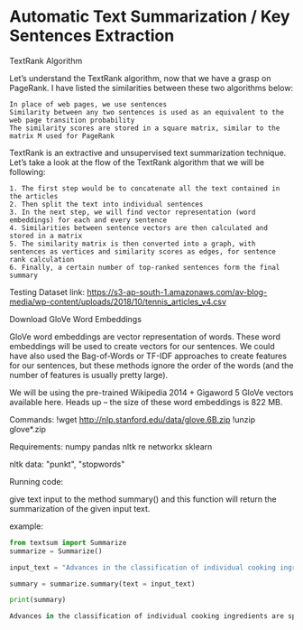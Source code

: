 # Automatic Text Summarization / Key Sentences Extraction

TextRank Algorithm

Let’s understand the TextRank algorithm, now that we have a grasp on PageRank. I have listed the similarities between these two algorithms below:

    In place of web pages, we use sentences
    Similarity between any two sentences is used as an equivalent to the web page transition probability
    The similarity scores are stored in a square matrix, similar to the matrix M used for PageRank

TextRank is an extractive and unsupervised text summarization technique. Let’s take a look at the flow of the TextRank algorithm that we will be following:

    1. The first step would be to concatenate all the text contained in the articles
    2. Then split the text into individual sentences
    3. In the next step, we will find vector representation (word embeddings) for each and every sentence
    4. Similarities between sentence vectors are then calculated and stored in a matrix
    5. The similarity matrix is then converted into a graph, with sentences as vertices and similarity scores as edges, for sentence rank calculation
    6. Finally, a certain number of top-ranked sentences form the final summary


Testing Dataset link: https://s3-ap-south-1.amazonaws.com/av-blog-media/wp-content/uploads/2018/10/tennis_articles_v4.csv


Download GloVe Word Embeddings

GloVe word embeddings are vector representation of words. These word embeddings will be used to create vectors for our sentences. We could have also used the Bag-of-Words or TF-IDF approaches to create features for our sentences, but these methods ignore the order of the words (and the number of features is usually pretty large).

We will be using the pre-trained Wikipedia 2014 + Gigaword 5 GloVe vectors available here. Heads up – the size of these word embeddings is 822 MB.

Commands:
!wget http://nlp.stanford.edu/data/glove.6B.zip
!unzip glove*.zip


Requirements:
numpy
pandas
nltk
re
networkx
sklearn

nltk data: "punkt", "stopwords"


Running code:

give text input to the method summary() and this function will return the summarization of the given input text.

example:


```python
from textsum import Summarize
summarize = Summarize()

input_text = "Advances in the classification of individual cooking ingredients are sparse. The problem is that there are almost no public edited records available. This work deals with the problem of automated recognition of a photographed cooking dish and the subsequent output of the appropriate recipe. The distinction between the difficulty of the chosen problem and previous supervised classification problems is that there are large overlaps in food dishes (aka high intra-class similarity), as dishes of different categories may look very similar only in terms of image information."

summary = summarize.summary(text = input_text)

print(summary)

Advances in the classification of individual cooking ingredients are sparse. The problem is that there are almost no public edited records available. This work deals with the problem of automated recognition of a photographed cooking dish and the subsequent output of the appropriate recipe. The distinction between the difficulty of the chosen problem and previous supervised classification problems is that there are large overlaps in food dishes (aka high intra-class similarity), as dishes of different categories may look very similar only in terms of image information.
```
